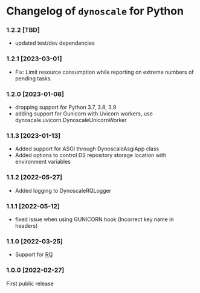 # Changelog of `dynoscale` for Python

### 1.2.2 [TBD]
 - updated test/dev dependencies

### 1.2.1 [2023-03-01]
 - Fix: Limit resource consumption while reporting on extreme numbers of pending tasks.

### 1.2.0 [2023-01-08]
 - dropping support for Python 3.7, 3.8, 3.9
 - adding support for Gunicorn with Uvicorn workers, use dynoscale.uvicorn.DynoscaleUnicornWorker

### 1.1.3 [2023-01-13]

- Added support for ASGI through DynoscaleAsgiApp class
- Added options to control DS repository storage location with environment variables

### 1.1.2 [2022-05-27]

- Added logging to DynoscaleRQLogger

### 1.1.1 [2022-05-12]

- fixed issue when using GUNICORN hook (Incorrect key name in headers)

### 1.1.0 [2022-03-25]

- Support for [RQ](https://python-rq.org)

### 1.0.0 [2022-02-27]

First public release